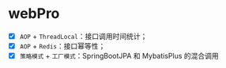# webPro
 - [x] `AOP` + `ThreadLocal`：接口调用时间统计；
 - [x] `AOP` + `Redis`：接口幂等性；
 - [x] `策略模式` + `工厂模式`：SpringBootJPA 和 MybatisPlus 的混合调用
